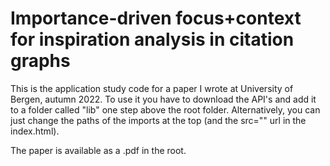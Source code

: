 # Importance-driven focus+context for inspiration analysis in citation graphs
This is the application study code for a paper I wrote at University of Bergen, autumn 2022. 
To use it you have to download the API's and add it to a folder called "lib" one step above the root folder.
Alternatively, you can just change the paths of the imports at the top (and the src="" url in the index.html).

The paper is available as a .pdf in the root. 
